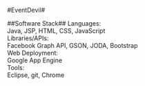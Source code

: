 #EventDevil#

##Software Stack##
Languages:  
    Java, JSP, HTML, CSS, JavaScript  
Libraries/APIs:  
    Facebook Graph API, GSON, JODA, Bootstrap  
Web Deployment:  
    Google App Engine  
Tools:  
    Eclipse, git, Chrome  

